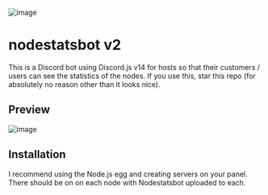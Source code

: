 ![image](https://github.com/layerxbt/nodestatsbot/assets/119353097/35d1d989-b541-49f3-b8e9-b33b079a17ae)

# nodestatsbot v2

This is a Discord bot using Discord.js v14 for hosts so that their customers / users can see the statistics of the nodes. If you use this, star this repo (for absolutely no reason other than it looks nice).

## Preview
![image](https://github.com/layerxbt/nodestatsbot/assets/119353097/a5b575a8-539d-4ecd-93d4-2c1b6ed85278)

## Installation

I recommend using the Node.js egg and creating servers on your panel. There should be on on each node with Nodestatsbot uploaded to each.
